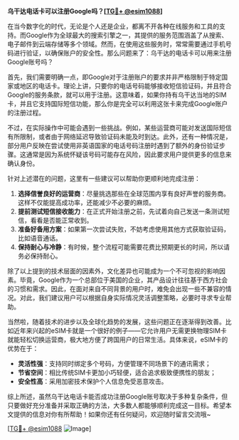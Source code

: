 **乌干达电话卡可以注册Google吗？[[TG💪+ @esim1088](https://t.me/s/esim1088)]**

在当今数字化的时代，无论是个人还是企业，都离不开各种在线服务和工具的支持。而Google作为全球最大的搜索引擎之一，其提供的服务范围涵盖了从搜索、电子邮件到云端存储等多个领域。然而，在使用这些服务时，常常需要通过手机号码进行验证，以确保账户的安全性。那么问题来了：乌干达的电话卡可以用来注册Google账号吗？

首先，我们需要明确一点，即Google对于注册账户的要求并非严格限制于特定国家或地区的电话卡。理论上讲，只要你的电话号码能够接收短信验证码，并且符合Google的服务条款，就可以用于注册。这意味着，如果你持有乌干达当地的SIM卡，并且它支持国际短信功能，那么你是完全可以利用这张卡来完成Google账户的注册过程。

不过，在实际操作中可能会遇到一些挑战。例如，某些运营商可能对发送国际短信有所限制，或者由于网络延迟导致验证码未能及时到达。此外，还有一种情况是，部分用户反映在尝试使用非英语国家的电话号码注册时遇到了额外的身份验证步骤。这通常是因为系统怀疑该号码可能存在风险，因此要求用户提供更多的信息来确认身份。

针对上述潜在的问题，这里有一些建议可以帮助你更顺利地完成注册：

1. **选择信誉良好的运营商**：尽量挑选那些在全球范围内享有良好声誉的服务商。这样不仅能提高成功率，还能减少不必要的麻烦。
2. **提前测试短信接收能力**：在正式开始注册之前，先试着向自己发送一条测试短信，看看是否能正常收到。
3. **准备好备用方案**：如果第一次尝试失败，不妨考虑使用其他方式获取验证码，比如语音通话。
4. **保持耐心与冷静**：有时候，整个流程可能需要花费比预期更长的时间，所以请务必保持耐心。

除了以上提到的技术层面的因素外，文化差异也可能成为一个不可忽视的影响因素。毕竟，Google作为一个总部位于美国的企业，其产品设计往往基于西方社会的习惯和需求。因此，在面对来自不同背景的用户时，难免会出现一些不兼容的情况。对此，我们建议用户可以根据自身实际情况灵活调整策略，必要时寻求专业帮助。

当然啦，随着技术的进步以及全球化趋势的发展，这些问题正在逐渐得到改善。比如近年来兴起的eSIM卡就是一个很好的例子——它允许用户无需更换物理SIM卡就能轻松切换运营商，极大地方便了跨国用户的日常生活。具体来说，eSIM卡的优势在于：
- **灵活性强**：支持同时绑定多个号码，方便管理不同场景下的通讯需求；
- **节省空间**：相比传统SIM卡更加小巧轻便，适合追求极致便携性的朋友；
- **安全性高**：采用加密技术保护个人信息免受恶意攻击。

综上所述，虽然乌干达电话卡能否成功注册Google账号取决于多种复杂条件，但只要做好充分准备并采取正确的方法，大多数人都能够顺利完成这一目标。希望本文提供的信息对你有所帮助！如果你还有任何疑问，欢迎随时留言交流哦~

[[TG💪+ @esim1088](https://t.me/s/esim1088) ![Image](https://i.postimg.cc/4NQfJmqS/Snipaste-2025-05-13-00-14-12.png)]